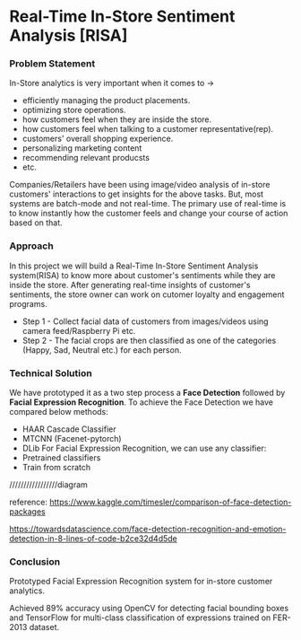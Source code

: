 
# Real-Time In-Store Sentiment Analysis [RISA]

### Problem Statement
In-Store analytics is very important when it comes to ->
- efficiently managing the product placements.
- optimizing store operations.
- how customers feel when they are inside the store.
- how customers feel when talking to a customer representative(rep).
- customers' overall shopping experience.
- personalizing marketing content 
- recommending relevant producsts
- etc.

Companies/Retailers have been using image/video analysis of in-store customers' interactions to get insights for the above tasks. But, most systems are batch-mode and not real-time. The primary use of real-time is to know instantly how the customer feels and change your course of action based on that. 

### Approach
In this project we will build a Real-Time In-Store Sentiment Analysis system(RISA) to know more about customer's sentiments while they are inside the store. After generating real-time insights of customer's sentiments, the store owner can work on cutomer loyalty and engagement programs. 

- Step 1 - Collect facial data of customers from images/videos using camera feed/Raspberry Pi etc.
- Step 2 - The facial crops are then classified as one of the categories (Happy, Sad, Neutral etc.) for each person.


### Technical Solution

We have prototyped it as a two step process a **Face Detection** followed by **Facial Expression Recognition**. 
To achieve the Face Detection we have compared below methods:
- HAAR Cascade Classifier
- MTCNN (Facenet-pytorch)
- DLib
For Facial Expression Recognition, we can use any classifier:
- Pretrained classifiers
- Train from scratch

/////////////////diagram



reference: 
https://www.kaggle.com/timesler/comparison-of-face-detection-packages

https://towardsdatascience.com/face-detection-recognition-and-emotion-detection-in-8-lines-of-code-b2ce32d4d5de

### Conclusion


Prototyped Facial Expression Recognition system for in-store customer analytics.

Achieved 89% accuracy using OpenCV for detecting facial bounding boxes and TensorFlow for multi-class classification of expressions trained on FER-2013 dataset.

